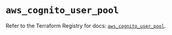 # `aws_cognito_user_pool`

Refer to the Terraform Registry for docs: [`aws_cognito_user_pool`](https://registry.terraform.io/providers/hashicorp/aws/6.19.0/docs/resources/cognito_user_pool).
